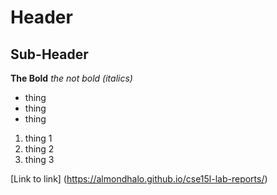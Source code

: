 
# Header

## Sub-Header

**The Bold**
*the not bold (italics)*

* thing
* thing
* thing
1. thing 1
2. thing 2
3. thing 3

[Link to link] (https://almondhalo.github.io/cse15l-lab-reports/)
